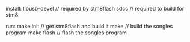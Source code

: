 install:
	libusb-devel // required by stm8flash
	sdcc // required to build for stm8

run:
	make init // get stm8flash and build it
	make // build the songles program
	make flash // flash the songles program
